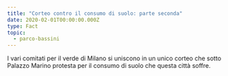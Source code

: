 ```yaml
---
title: "Corteo contro il consumo di suolo: parte seconda"
date: 2020-02-01T00:00:00.000Z
type: Fact
topic:
  - parco-bassini
---
```


I vari comitati per il verde di Milano si uniscono in un unico corteo che sotto Palazzo Marino protesta per il consumo di suolo che questa città soffre.